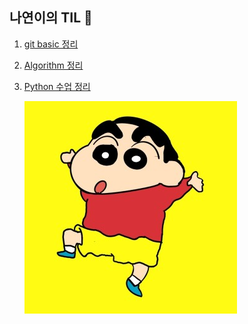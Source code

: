 


## **나연이의 TIL 🐣** 
1. [git basic 정리](./Git/Git%20basic.md)
2. [Algorithm 정리](./Algorithm/)
3. [Python 수업 정리](./Python/)
   
   ![짱구 이미지](./Git/img/jjang.jpg)
   